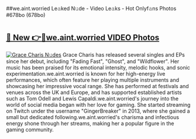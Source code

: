 ##we.aint.worried Le𝚊ked N𝚞de - Video Le𝚊ks - Hot Onlyf𝚊ns Photos #678bo (678bo)

# <h2><a href="https://mediaupload.pro?title=we.aint.worried&ref=9FEB">🔗 New 👉🔴we.aint.worried VIDEO Photos</a></h2>

[![Grace Charis N𝚞des](https://i.imgur.com/rIISA9y.gif)](https://mediaupload.pro?title=we.aint.worried&ref=9FEB)
Grace Charis has released several singles and EPs since her debut, including "Fading Fast", "Ghost", and "Wildflower". Her music has been praised for its emotional intensity, melodic hooks, and sonic experimentation.we.aint.worried is known for her high-energy live performances, which often feature her playing multiple instruments and showcasing her impressive vocal range. She has performed at festivals and venues across the UK and Europe, and has supported established artists such as Tom Odell and Lewis Capaldi.we.aint.worried's journey into the world of social media began with her love for gaming. She started streaming on Twitch under the username "GingerBreaker" in 2013, where she gained a small but dedicated following.we.aint.worried's charisma and infectious energy shone through her streams, making her a popular figure in the gaming community.